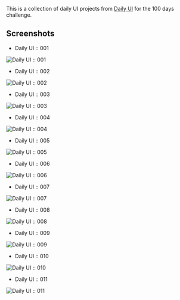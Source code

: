 This is a collection of daily UI projects from [Daily UI](https://www.dailyui.co/) for the 100 days challenge.

## Screenshots

- Daily UI :: 001

![Daily UI :: 001](001/screenshot.png)

- Daily UI :: 002

![Daily UI :: 002](002/screenshot.png)

- Daily UI :: 003

![Daily UI :: 003](003/screenshot.png)

- Daily UI :: 004

![Daily UI :: 004](004/screenshot.png)

- Daily UI :: 005

![Daily UI :: 005](005/screenshot.png)

- Daily UI :: 006

![Daily UI :: 006](006/screenshot.png)

- Daily UI :: 007

![Daily UI :: 007](007/screenshot.png)

- Daily UI :: 008

![Daily UI :: 008](008/screenshot.gif)

- Daily UI :: 009

![Daily UI :: 009](009/screenshot.png)

- Daily UI :: 010

![Daily UI :: 010](010/screenshot.gif)

- Daily UI :: 011

![Daily UI :: 011](011/screenshot.png)
